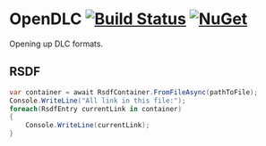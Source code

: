 # OpenDLC [![Build Status](https://travis-ci.org/nikeee/OpenDLC.svg)](https://travis-ci.org/nikeee/OpenDLC) [![NuGet](https://img.shields.io/nuget/v/OpenDLC.svg)](https://www.nuget.org/packages/OpenDLC/)

Opening up DLC formats.


## RSDF
```C#
var container = await RsdfContainer.FromFileAsync(pathToFile);
Console.WriteLine("All link in this file:");
foreach(RsdfEntry currentLink in container)
{
	Console.WriteLine(currentLink);
}
```
